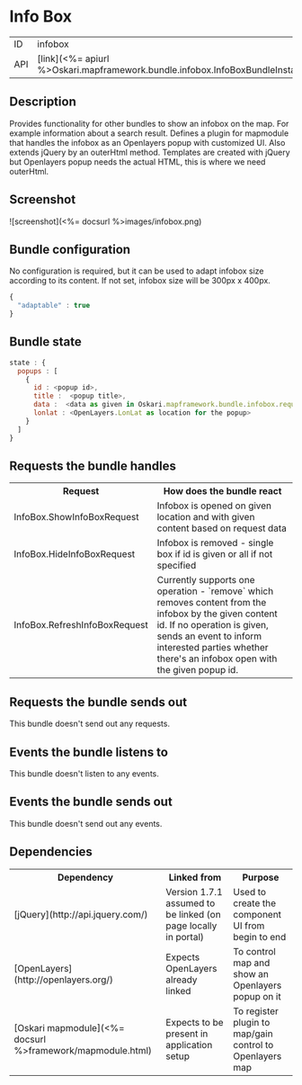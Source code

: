 # Info Box

<table>
  <tr>
    <td>ID</td><td>infobox</td>
  </tr>
  <tr>
    <td>API</td><td>[link](<%= apiurl %>Oskari.mapframework.bundle.infobox.InfoBoxBundleInstance.html)</td>
  </tr>
</table>

## Description

Provides functionality for other bundles to show an infobox on the map. For example information about a search result. Defines a plugin for mapmodule that handles the infobox as an Openlayers popup with customized UI. Also extends jQuery by an outerHtml method. Templates are created with jQuery but Openlayers popup needs the actual HTML, this is where we need outerHtml.

## Screenshot

![screenshot](<%= docsurl %>images/infobox.png)

## Bundle configuration

No configuration is required, but it can be used to adapt infobox size according to its content. If not set, infobox size will be 300px x 400px.

```javascript
{
  "adaptable" : true
}
```

## Bundle state

```javascript
state : {
  popups : [
    {
      id : <popup id>,
      title :  <popup title>,
      data :  <data as given in Oskari.mapframework.bundle.infobox.request.ShowInfoBoxRequest.getContent()>,
      lonlat : <OpenLayers.LonLat as location for the popup>
    }
  ]
}
```

## Requests the bundle handles

<table>
  <tr>
    <th>Request</th><th>How does the bundle react</th>
  </tr>
  <tr>
    <td> InfoBox.ShowInfoBoxRequest </td><td> Infobox is opened on given location and with given content based on request data</td>
  </tr>
  <tr>
    <td> InfoBox.HideInfoBoxRequest </td><td> Infobox is removed - single box if id is given or all if not specified</td>
  </tr>
  <tr>
    <td> InfoBox.RefreshInfoBoxRequest </td>
    <td> Currently supports one operation - `remove` which removes content from the infobox by the given content id. If no operation is given, sends an event to inform interested parties whether there's an infobox open with the given popup id.</td>
  </tr>
</table>

## Requests the bundle sends out

This bundle doesn't send out any requests.

## Events the bundle listens to

This bundle doesn't listen to any events.

## Events the bundle sends out

This bundle doesn't send out any events.

## Dependencies

<table>
  <tr>
    <th>Dependency</th><th>Linked from</th><th>Purpose</th>
  </tr>
  <tr>
    <td> [jQuery](http://api.jquery.com/) </td>
    <td> Version 1.7.1 assumed to be linked (on page locally in portal) </td>
    <td> Used to create the component UI from begin to end </td>
  </tr>
  <tr>
    <td> [OpenLayers](http://openlayers.org/) </td>
    <td> Expects OpenLayers already linked </td>
    <td> To control map and show an Openlayers popup on it</td>
  </tr>
  <tr>
    <td> [Oskari mapmodule](<%= docsurl %>framework/mapmodule.html)</td>
    <td> Expects to be present in application setup </td>
    <td> To register plugin to map/gain control to Openlayers map</td>
  </tr>
</table>
